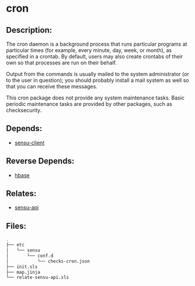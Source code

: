 # cron

## Description:

The cron daemon is a background process that runs particular programs at particular times (for example, every minute, day, week, or month), as specified in a crontab. By default, users may also create crontabs of their own so that processes are run on their behalf.

Output from the commands is usually mailed to the system administrator (or to the user in question); you should probably install a mail system as well so that you can receive these messages.

This cron package does not provide any system maintenance tasks. Basic periodic maintenance tasks are provided by other packages, such as checksecurity.

## Depends:

  -  [sensu-client](/salt/sensu-client)

## Reverse Depends:

  -  [hbase](/salt/hbase)

## Relates:

  -  [sensu-api](/salt/sensu-api)

## Files:

```bash
.
├── etc
│   └── sensu
│       └── conf.d
│           └── checks-cron.json
├── init.sls
├── map.jinja
└── relate-sensu-api.sls
```
